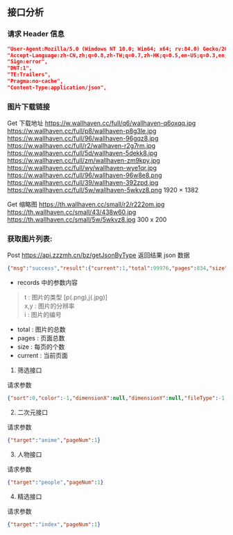 ## 接口分析


### 请求 Header 信息
```JSON
"User-Agent:Mozilla/5.0 (Windows NT 10.0; Win64; x64; rv:84.0) Gecko/20100101 Firefox/84.0",
"Accept-Language:zh-CN,zh;q=0.8,zh-TW;q=0.7,zh-HK;q=0.5,en-US;q=0.3,en;q=0.2",
"Sign:error",
"DNT:1",
"TE:Trailers",
"Pragma:no-cache",
"Content-Type:application/json",
```

### 图片下载链接

Get 
下载地址
https://w.wallhaven.cc/full/q6/wallhaven-q6oxqq.jpg
https://w.wallhaven.cc/full/p8/wallhaven-p8g3le.jpg
https://w.wallhaven.cc/full/96/wallhaven-96gqz8.jpg
https://w.wallhaven.cc/full/r2/wallhaven-r2g7rm.jpg
https://w.wallhaven.cc/full/5d/wallhaven-5dekk8.jpg
https://w.wallhaven.cc/full/zm/wallhaven-zm9kpy.jpg
https://w.wallhaven.cc/full/wy/wallhaven-wye1qr.jpg
https://w.wallhaven.cc/full/96/wallhaven-96w8e8.png
https://w.wallhaven.cc/full/39/wallhaven-392zpd.jpg
https://w.wallhaven.cc/full/5w/wallhaven-5wkvz8.png 1920 × 1382

Get 
缩略图
https://th.wallhaven.cc/small/r2/r222om.jpg
https://th.wallhaven.cc/small/43/438w60.jpg
https://th.wallhaven.cc/small/5w/5wkvz8.jpg 300 x 200




### 获取图片列表:

Post https://api.zzzmh.cn/bz/getJsonByType
返回结果
json 数据
```JSON
{"msg":"success","result":{"current":1,"total":99976,"pages":834,"size":120,"records":[{"t":"p","x":3840,"i":"r2e391","y":2160},{"t":"j","x":4000,"i":"nkd1zm","y":2588},{"t":"j","x":2560,"i":"g8wvm7","y":1453},{"t":"j","x":2395,"i":"2ex21g","y":1597},{"t":"j","x":3840,"i":"nk1314","y":2160},{"t":"j","x":7680,"i":"j5yyww","y":4320},{"t":"j","x":2560,"i":"q6zr3q","y":1707},{"t":"j","x":3840,"i":"x1xy9l","y":2160},{"t":"j","x":3840,"i":"eolmrl","y":2160},{"t":"p","x":8185,"i":"73qmky","y":5787},{"t":"j","x":7952,"i":"xl3v9d","y":4480},{"t":"j","x":3840,"i":"vge72l","y":2160},{"t":"j","x":7475,"i":"x4g5qn","y":2615},{"t":"j","x":5071,"i":"r22221","y":3369},{"t":"j","x":2560,"i":"4yxpl7","y":1600}],"searchCount":true,"orders":[]},"code":0}
```
- records 中的参数内容 
> t : 图片的类型 [p(.png),j(.jpg)]  
> x,y : 图片的分辨率  
> i : 图片的编号  
- total : 图片的总数
- pages : 页面总数
- size : 每页的个数
- current : 当前页面


1. 筛选接口

请求参数
```JSON
{"sort":0,"color":-1,"dimensionX":null,"dimensionY":null,"fileType":-1,"createAt":-1,"category":-1,"target":"classify","pageNum":1}
```

2. 二次元接口

请求参数
```JSON
{"target":"anime","pageNum":1}
```

3. 人物接口

请求参数
```JSON
{"target":"people","pageNum":1}
```

4. 精选接口

请求参数
```JSON
{"target":"index","pageNum":1}
```
